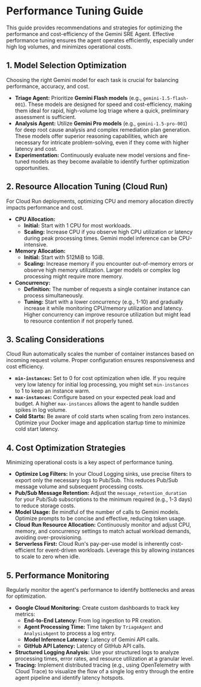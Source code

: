# Performance Tuning Guide

This guide provides recommendations and strategies for optimizing the performance and cost-efficiency of the Gemini SRE Agent. Effective performance tuning ensures the agent operates efficiently, especially under high log volumes, and minimizes operational costs.

## 1. Model Selection Optimization

Choosing the right Gemini model for each task is crucial for balancing performance, accuracy, and cost.

*   **Triage Agent:** Prioritize **Gemini Flash models** (e.g., `gemini-1.5-flash-001`). These models are designed for speed and cost-efficiency, making them ideal for rapid, high-volume log triage where a quick, preliminary assessment is sufficient.
*   **Analysis Agent:** Utilize **Gemini Pro models** (e.g., `gemini-1.5-pro-001`) for deep root cause analysis and complex remediation plan generation. These models offer superior reasoning capabilities, which are necessary for intricate problem-solving, even if they come with higher latency and cost.
*   **Experimentation:** Continuously evaluate new model versions and fine-tuned models as they become available to identify further optimization opportunities.

## 2. Resource Allocation Tuning (Cloud Run)

For Cloud Run deployments, optimizing CPU and memory allocation directly impacts performance and cost.

*   **CPU Allocation:**
    *   **Initial:** Start with 1 CPU for most workloads.
    *   **Scaling:** Increase CPU if you observe high CPU utilization or latency during peak processing times. Gemini model inference can be CPU-intensive.
*   **Memory Allocation:**
    *   **Initial:** Start with 512MiB to 1GiB.
    *   **Scaling:** Increase memory if you encounter out-of-memory errors or observe high memory utilization. Larger models or complex log processing might require more memory.
*   **Concurrency:**
    *   **Definition:** The number of requests a single container instance can process simultaneously.
    *   **Tuning:** Start with a lower concurrency (e.g., 1-10) and gradually increase it while monitoring CPU/memory utilization and latency. Higher concurrency can improve resource utilization but might lead to resource contention if not properly tuned.

## 3. Scaling Considerations

Cloud Run automatically scales the number of container instances based on incoming request volume. Proper configuration ensures responsiveness and cost efficiency.

*   **`min-instances`:** Set to 0 for cost optimization when idle. If you require very low latency for initial log processing, you might set `min-instances` to 1 to keep an instance warm.
*   **`max-instances`:** Configure based on your expected peak load and budget. A higher `max-instances` allows the agent to handle sudden spikes in log volume.
*   **Cold Starts:** Be aware of cold starts when scaling from zero instances. Optimize your Docker image and application startup time to minimize cold start latency.

## 4. Cost Optimization Strategies

Minimizing operational costs is a key aspect of performance tuning.

*   **Optimize Log Filters:** In your Cloud Logging sinks, use precise filters to export only the necessary logs to Pub/Sub. This reduces Pub/Sub message volume and subsequent processing costs.
*   **Pub/Sub Message Retention:** Adjust the `message_retention_duration` for your Pub/Sub subscriptions to the minimum required (e.g., 1-3 days) to reduce storage costs.
*   **Model Usage:** Be mindful of the number of calls to Gemini models. Optimize prompts to be concise and effective, reducing token usage.
*   **Cloud Run Resource Allocation:** Continuously monitor and adjust CPU, memory, and concurrency settings to match actual workload demands, avoiding over-provisioning.
*   **Serverless First:** Cloud Run's pay-per-use model is inherently cost-efficient for event-driven workloads. Leverage this by allowing instances to scale to zero when idle.

## 5. Performance Monitoring

Regularly monitor the agent's performance to identify bottlenecks and areas for optimization.

*   **Google Cloud Monitoring:** Create custom dashboards to track key metrics:
    *   **End-to-End Latency:** From log ingestion to PR creation.
    *   **Agent Processing Time:** Time taken by `TriageAgent` and `AnalysisAgent` to process a log entry.
    *   **Model Inference Latency:** Latency of Gemini API calls.
    *   **GitHub API Latency:** Latency of GitHub API calls.
*   **Structured Logging Analysis:** Use your structured logs to analyze processing times, error rates, and resource utilization at a granular level.
*   **Tracing:** Implement distributed tracing (e.g., using OpenTelemetry with Cloud Trace) to visualize the flow of a single log entry through the entire agent pipeline and identify latency hotspots.
